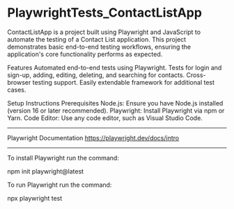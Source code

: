 # PlaywrightTests_ContactListApp

ContactListApp is a project built using Playwright and JavaScript to automate the testing of a Contact List application. This project demonstrates basic end-to-end testing workflows, ensuring the application's core functionality performs as expected.

Features
Automated end-to-end tests using Playwright.
Tests for login and sign-up, adding, editing, deleting, and searching for contacts.
Cross-browser testing support.
Easily extendable framework for additional test cases.

Setup Instructions
Prerequisites
Node.js: Ensure you have Node.js installed (version 16 or later recommended).
Playwright: Install Playwright via npm or Yarn.
Code Editor: Use any code editor, such as Visual Studio Code.

_____________________________________

Playwright Documentation
https://playwright.dev/docs/intro
_____________________________________

To install Playwright run the command:

npm init playwright@latest

To run Playwright run the command:

npx playwright test
